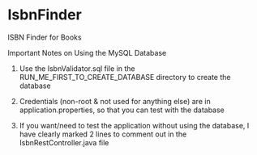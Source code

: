 # IsbnFinder
ISBN Finder for Books

Important Notes on Using the MySQL Database
1. Use the IsbnValidator.sql file in the RUN_ME_FIRST_TO_CREATE_DATABASE directory to create the database

2. Credentials (non-root & not used for anything else) are in application.properties, so that you can test with the database 

3. If you want/need to test the application without using the database, I have clearly marked 2 lines to comment out in the IsbnRestController.java file
